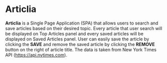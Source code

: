 # Articlia

**Articlia** is a Single Page Application (SPA) that allows users to search and save articles based on their desired topic. Every article that user search will be displayed on Top Articles panel and every saved articles will be displayed on Saved Articles panel. User can easily save the article by clicking the **SAVE** and remove the saved article by clicking the **REMOVE** button on the right of article title. The data is taken from New York Times API (https://api.nytimes.com).

